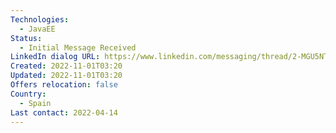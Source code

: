 ```yaml
---
Technologies:
  - JavaEE
Status:
  - Initial Message Received
LinkedIn dialog URL: https://www.linkedin.com/messaging/thread/2-MGU5NTBhYmQtNTIxNC00MmY5LTk5MTctNDQzNGYzMDNjMDc3XzAxMw==/
Created: 2022-11-01T03:20
Updated: 2022-11-01T03:20
Offers relocation: false
Country:
  - Spain
Last contact: 2022-04-14
---
```

